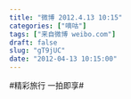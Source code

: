 ```yaml
---
title: "微博 2012.4.13 10:15"
categories: ["嘀咕"]
tags: ["来自微博 weibo.com"]
draft: false
slug: "gT9jUC"
date: "2012-04-13 10:15:00"
---
```


<p>#精彩旅行 一拍即享#   ​​​​</p>
